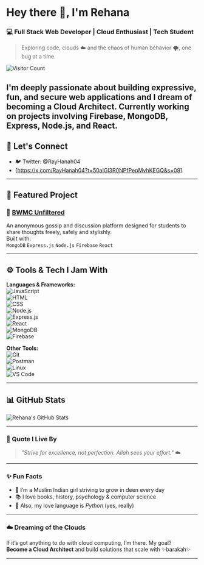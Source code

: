 # Hey there 👋, I'm Rehana  
### 💻 Full Stack Web Developer | Cloud Enthusiast | Tech Student  
> Exploring code, clouds ☁️ and the chaos of human behavior 🌪️, one bug at a time.

![Visitor Count](https://count.getloli.com/get/@RayHanah04?theme=gelbooru-h)

I'm deeply passionate about building expressive, fun, and secure web applications and I dream of becoming a Cloud Architect. Currently working on projects involving Firebase, MongoDB, Express, Node.js, and React.
---

## 🚀 Let's Connect
- 🐦 Twitter: @RayHanah04
- [https://x.com/RayHanah04?t=50aIGl3R0NPfPepMvhKEGQ&s=09]

---

## 🌟 Featured Project  
### 💬 [BWMC Unfiltered](https://github.com/Rehana-Rahman/bwmc-unfiltered)  
An anonymous gossip and discussion platform designed for students to share thoughts freely, safely and stylishly.  
Built with:  
`MongoDB` `Express.js` `Node.js` `Firebase` `React`  

---

## ⚙️ Tools & Tech I Jam With  
**Languages & Frameworks:**  
![JavaScript](https://img.shields.io/badge/JavaScript-yellow?style=flat&logo=javascript)  
![HTML](https://img.shields.io/badge/HTML5-orange?style=flat&logo=html5)  
![CSS](https://img.shields.io/badge/CSS3-blue?style=flat&logo=css3)  
![Node.js](https://img.shields.io/badge/Node.js-339933?style=flat&logo=node.js&logoColor=white)  
![Express.js](https://img.shields.io/badge/Express.js-grey?style=flat&logo=express)  
![React](https://img.shields.io/badge/React-61DAFB?style=flat&logo=react)  
![MongoDB](https://img.shields.io/badge/MongoDB-4EA94B?style=flat&logo=mongodb)  
![Firebase](https://img.shields.io/badge/Firebase-FFCA28?style=flat&logo=firebase)  

**Other Tools:**  
![Git](https://img.shields.io/badge/Git-F05032?style=flat&logo=git&logoColor=white)  
![Postman](https://img.shields.io/badge/Postman-FF6C37?style=flat&logo=postman)  
![Linux](https://img.shields.io/badge/Linux-FCC624?style=flat&logo=linux&logoColor=black)  
![VS Code](https://img.shields.io/badge/VS%20Code-007ACC?style=flat&logo=visual-studio-code)  

---

## 📊 GitHub Stats  
![Rehana's GitHub Stats](https://github-readme-stats.vercel.app/api?username=Rehana-Rahman&show_icons=true&theme=tokyonight&hide_title=true)

---

### 💭 Quote I Live By  
> *"Strive for excellence, not perfection. Allah sees your effort."* ☁️

---

### ✨ Fun Facts  
- 🌙 I’m a Muslim Indian girl striving to grow in deen every day  
- 📚 I love books, history, psychology & computer science  
- 🧠 Also, my love language is *Python* (yes, really)

---

### ☁️ Dreaming of the Clouds  
If it’s got anything to do with cloud computing, I’m there. My goal?  
**Become a Cloud Architect** and build solutions that scale with ✨barakah✨

---
